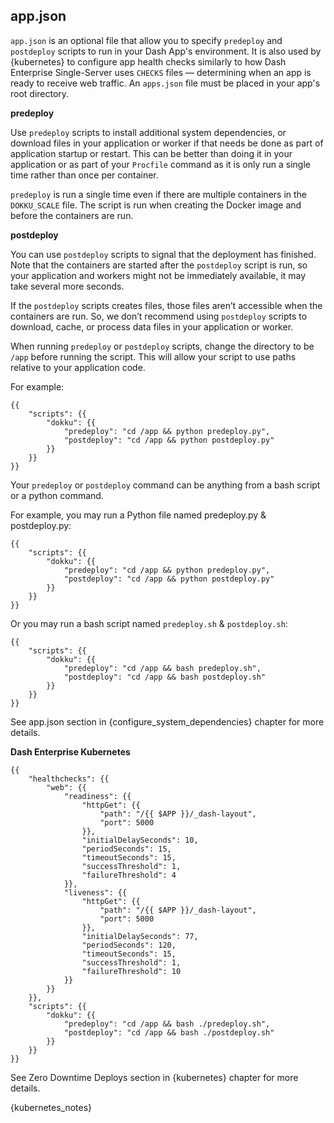 ## app.json

`app.json` is an optional file that allow you to specify `predeploy` and `postdeploy` scripts to run 
in your Dash App's environment. It is also used by {kubernetes} to configure app health checks similarly to 
how Dash Enterprise Single-Server uses `CHECKS` files — determining when an app is ready to 
receive web traffic. An `apps.json` file must be placed in your app's root directory.

**predeploy**

Use `predeploy` scripts to install additional system dependencies, or download 
files in your application or worker if that needs be done as part of application 
startup or restart. This can be better than doing it in your application or as part 
of your `Procfile` command as it is only run a single time rather than once per 
container.

`predeploy` is run a single time even if there are multiple containers in the
`DOKKU_SCALE` file. The script is run when creating the Docker image and before 
the containers are run.

**postdeploy**

You can use `postdeploy` scripts to signal that the deployment has finished. 
Note that the containers are started after the `postdeploy` script is run, so 
your application and workers might not be immediately available, it may take 
several more seconds. 

If the `postdeploy` scripts creates files, those files aren’t accessible when 
the containers are run. So, we don’t recommend using `postdeploy` scripts to download, cache, 
or process data files in your application or worker.


When running `predeploy` or `postdeploy` scripts, change the directory to be `/app` before 
running the script. This will allow your script to use paths relative to your application code. 

For example:

```
{{
    "scripts": {{
        "dokku": {{
            "predeploy": "cd /app && python predeploy.py",
            "postdeploy": "cd /app && python postdeploy.py"
        }}
    }}
}}
```

Your `predeploy` or `postdeploy` command can be anything from a bash script or a python command. 

For example, you may run a Python file named predeploy.py & postdeploy.py:

```
{{
    "scripts": {{
        "dokku": {{
            "predeploy": "cd /app && python predeploy.py",
            "postdeploy": "cd /app && python postdeploy.py"
        }}
    }}
}}
```

Or you may run a bash script named `predeploy.sh` & `postdeploy.sh`:

```
{{
    "scripts": {{
        "dokku": {{
            "predeploy": "cd /app && bash predeploy.sh",
            "postdeploy": "cd /app && bash postdeploy.sh"
        }}
    }}
}}
```


See app.json section in {configure_system_dependencies} chapter for more details.

**Dash Enterprise Kubernetes**

```
{{
    "healthchecks": {{
        "web": {{
            "readiness": {{
                "httpGet": {{
                    "path": "/{{ $APP }}/_dash-layout",
                    "port": 5000
                }},
                "initialDelaySeconds": 10,
                "periodSeconds": 15,
                "timeoutSeconds": 15,
                "successThreshold": 1,
                "failureThreshold": 4
            }},
            "liveness": {{
                "httpGet": {{
                    "path": "/{{ $APP }}/_dash-layout",
                    "port": 5000
                }},
                "initialDelaySeconds": 77,
                "periodSeconds": 120,
                "timeoutSeconds": 15,
                "successThreshold": 1,
                "failureThreshold": 10
            }}
        }}
    }},
    "scripts": {{
        "dokku": {{
            "predeploy": "cd /app && bash ./predeploy.sh",
            "postdeploy": "cd /app && bash ./postdeploy.sh"
        }}
    }}
}}
```

See Zero Downtime Deploys section in {kubernetes} chapter for more details.

{kubernetes_notes}

